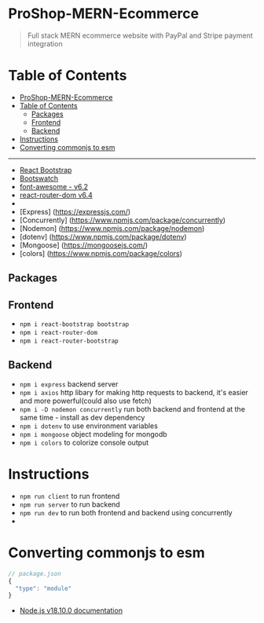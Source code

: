 # ProShop-MERN-Ecommerce

> Full stack MERN ecommerce website with PayPal and Stripe payment integration

# Table of Contents

- [ProShop-MERN-Ecommerce](#proshop-mern-ecommerce)
- [Table of Contents](#table-of-contents)
  - [Packages](#packages)
  - [Frontend](#frontend)
  - [Backend](#backend)
- [Instructions](#instructions)
- [Converting commonjs to esm](#converting-commonjs-to-esm)

---

- [React Bootstrap](https://react-bootstrap.github.io/)
- [Bootswatch](https://bootswatch.com/)
- [font-awesome - v6.2](https://fontawesome.com/)
- [react-router-dom v6.4](https://reactrouter.com/web/guides/quick-start)
-
- [Express] (https://expressjs.com/)
- [Concurrently] (https://www.npmjs.com/package/concurrently)
- [Nodemon] (https://www.npmjs.com/package/nodemon)
- [dotenv] (https://www.npmjs.com/package/dotenv)
- [Mongoose] (https://mongoosejs.com/)
- [colors] (https://www.npmjs.com/package/colors)

## Packages

## Frontend

- `npm i react-bootstrap bootstrap`
- `npm i react-router-dom`
- `npm i react-router-bootstrap`

## Backend

- `npm i express` backend server
- `npm i axios` http libary for making http requests to backend, it's easier and more powerful(could also use fetch)
- `npm i -D nodemon concurrently` run both backend and frontend at the same time - install as dev dependency
- `npm i dotenv` to use environment variables
- `npm i mongoose` object modeling for mongodb
- `npm i colors` to colorize console output

# Instructions

- `npm run client` to run frontend
- `npm run server` to run backend
- `npm run dev` to run both frontend and backend using concurrently
-

# Converting commonjs to esm

```js
// package.json
{
  "type": "module"
}
```

- [Node.js v18.10.0 documentation](https://nodejs.org/api/packages.html#type)
